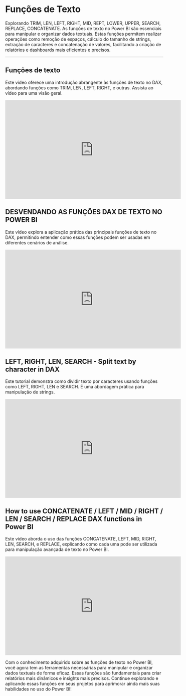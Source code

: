 # Funções de Texto

Explorando TRIM, LEN, LEFT, RIGHT, MID, REPT, LOWER, UPPER, SEARCH, REPLACE, CONCATENATE. As funções de texto no Power BI são essenciais para manipular e organizar dados textuais. Estas funções permitem realizar operações como remoção de espaços, cálculo do tamanho de strings, extração de caracteres e concatenação de valores, facilitando a criação de relatórios e dashboards mais eficientes e precisos.

---
 
## Funções de texto

Este vídeo oferece uma introdução abrangente às funções de texto no DAX, abordando funções como TRIM, LEN, LEFT, RIGHT, e outras. Assista ao vídeo para uma visão geral.

<iframe width="560" height="315" src="https://www.youtube.com/embed/ifDN1V7w3M0?si=o6j01g78M7U7dRQG" title="YouTube video player" frameborder="0" allow="accelerometer; autoplay; 
clipboard-write; encrypted-media; gyroscope; picture-in-picture; web-share" referrerpolicy="strict-origin-when-cross-origin" allowfullscreen></iframe>
 
## DESVENDANDO AS FUNÇÕES DAX DE TEXTO NO POWER BI

Este vídeo explora a aplicação prática das principais funções de texto no DAX, permitindo entender como essas funções podem ser usadas em diferentes cenários de análise.

<iframe width="560" height="315" src="https://www.youtube.com/embed/ifDN1V7w3M0?si=VEkneyq30JKtrSlB" title="YouTube video player" frameborder="0" allow="accelerometer; autoplay; 
clipboard-write; encrypted-media; gyroscope; picture-in-picture; web-share" referrerpolicy="strict-origin-when-cross-origin" allowfullscreen></iframe>
 
## LEFT, RIGHT, LEN, SEARCH - Split text by character in DAX

Este tutorial demonstra como dividir texto por caracteres usando funções como LEFT, RIGHT, LEN e SEARCH. É uma abordagem prática para manipulação de strings.

<iframe width="560" height="315" src="https://www.youtube.com/embed/Tkqc5pOWAKY?si=oqoL4e12ZbCNO_ou" title="YouTube video player" frameborder="0" allow="accelerometer; autoplay; 
clipboard-write; encrypted-media; gyroscope; picture-in-picture; web-share" referrerpolicy="strict-origin-when-cross-origin" allowfullscreen></iframe>
 
## How to use CONCATENATE / LEFT / MID / RIGHT / LEN / SEARCH / REPLACE DAX functions in Power BI

Este vídeo aborda o uso das funções CONCATENATE, LEFT, MID, RIGHT, LEN, SEARCH, e REPLACE, explicando como cada uma pode ser utilizada para manipulação avançada de texto no Power BI.

<iframe width="560" height="315" src="https://www.youtube.com/embed/Ev-mOkZw2qE?si=Fm_Ndr_VZIZ7Yqoa" title="YouTube video player" frameborder="0" allow="accelerometer; autoplay; 
clipboard-write; encrypted-media; gyroscope; picture-in-picture; web-share" referrerpolicy="strict-origin-when-cross-origin" allowfullscreen></iframe>

Com o conhecimento adquirido sobre as funções de texto no Power BI, você agora tem as ferramentas necessárias para manipular e organizar dados textuais de forma eficaz. Essas funções são fundamentais para criar relatórios mais dinâmicos e insights mais precisos. Continue explorando e aplicando essas funções em seus projetos para aprimorar ainda mais suas habilidades no uso do Power BI!